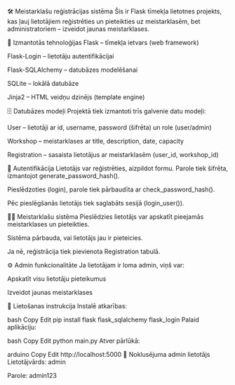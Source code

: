 🛠️ Meistarklašu reģistrācijas sistēma
Šis ir Flask tīmekļa lietotnes projekts, kas ļauj lietotājiem reģistrēties un pieteikties uz meistarklasēm, bet administratoriem – izveidot jaunas meistarklases.

🔧 Izmantotās tehnoloģijas
Flask – tīmekļa ietvars (web framework)

Flask-Login – lietotāju autentifikācijai

Flask-SQLAlchemy – datubāzes modelēšanai

SQLite – lokālā datubāze

Jinja2 – HTML veidņu dzinējs (template engine)

🗄️ Datubāzes modeļi
Projektā tiek izmantoti trīs galvenie datu modeļi:

User – lietotāji ar id, username, password (šifrēta) un role (user/admin)

Workshop – meistarklases ar title, description, date, capacity

Registration – sasaista lietotājus ar meistarklasēm (user_id, workshop_id)

🔐 Autentifikācija
Lietotājs var reģistrēties, aizpildot formu. Parole tiek šifrēta, izmantojot generate_password_hash().

Pieslēdzoties (login), parole tiek pārbaudīta ar check_password_hash().

Pēc pieslēgšanās lietotājs tiek saglabāts sesijā (login_user()).

🧑‍🏫 Meistarklašu sistēma
Pieslēdzies lietotājs var apskatīt pieejamās meistarklases un pieteikties.

Sistēma pārbauda, vai lietotājs jau ir pieteicies.

Ja nē, reģistrācija tiek pievienota Registration tabulā.

⚙️ Admin funkcionalitāte
Ja lietotājam ir loma admin, viņš var:

Apskatīt visu lietotāju pieteikumus

Izveidot jaunas meistarklases

🚀 Lietošanas instrukcija
Instalē atkarības:

bash
Copy
Edit
pip install flask flask_sqlalchemy flask_login
Palaid aplikāciju:

bash
Copy
Edit
python main.py
Atver pārlūkā:

arduino
Copy
Edit
http://localhost:5000
🧪 Noklusējuma admin lietotājs
Lietotājvārds: admin

Parole: admin123
